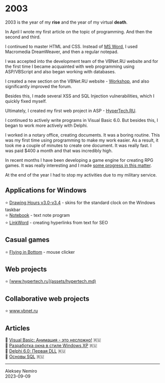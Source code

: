 # 2003

2003 is the year of my **rise** and the year of my virtual **death**.

In April I wrote my first article on the topic of programming. And then the second and third.

I continued to master HTML and CSS. Instead of [MS Word](../2002), I used Macromedia DreamWeaver, and then a regular notepad.

I was accepted into the development team of the VBNet.RU website and for the first time I became acquainted with web programming using ASP/VBScript and also began working with databases.

I created a new section on the VBNet.RU website - [Workshop](assets/vbnet_workshop.jpg), and also significantly improved the forum.

Besides this, I made several XSS and SQL Injection vulnerabilities, which I quickly fixed myself.

Ultimately, I created my first web project in ASP - [HyperTech.RU](assets/hypertech.md).

I continued to actively write programs in Visual Basic 6.0. But besides this, I began to work more actively with Delphi.

I worked in a notary office, creating documents. It was a boring routine. This was my first time using programming to make my work easier.
As a result, it took me a couple of minutes to create one document. It was really fast.
I was paid $400 a month and that was incredibly high.

In recent months I have been developing a game engine for creating RPG games.
It was really interesting and I made [some progress in this matter](assets/game).

At the end of the year I had to stop my activities due to my military service.

## Applications for Windows

:star: [Drawing Hours v3.0-v3.4](assets/drawing_hours.md) - skins for the standard clock on the Windows taskbar  
:star: [Notebook](assets/notebook.md) - text note program  
:star: [LinkWord](assets/linkword.md) - creating hyperlinks from text for SEO

## Casual games

:star: [Flying in Bottom](assets/flying_in_bottom.md) - mouse clicker

## Web projects

:star: [www.hypertech.ru](assets/hypertech.md)

## Collaborative web projects

:star: www.vbnet.ru

## Articles

:page_facing_up: [Visual Basic: Анимация - это несложно!](articles/VB6_Animation.md) :ru:  
:page_facing_up: [Разработка окна в стиле Windows XP](articles/VB6_WindowsXP_Style.md) :ru:  
:page_facing_up: [Delphi 6.0: Первая DLL](articles/Delphi_DLL.md) :ru:  
:page_facing_up: [Основы SQL](articles/SQL.md) :ru:

---
Aleksey Nemiro  
2023-09-09
